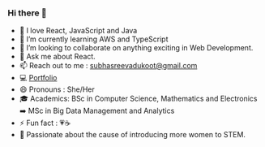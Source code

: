 ### Hi there 👋

<!--
**subhasreevadukoot/subhasreevadukoot** is a ✨ _special_ ✨ repository because its `README.md` (this file) appears on your GitHub profile. -->



- 🔭 I love React, JavaScript and Java 
- 🌱 I’m currently learning AWS and TypeScript
- 👯 I’m looking to collaborate on anything exciting in Web Development. 
- 💬 Ask me about React.
- 📫 Reach out to me : <subhasreevadukoot@gmail.com>
- :computer: [Portfolio](https://subhasreevadukoot.netlify.app/)
- 😄 Pronouns  : She/Her
- :mortar_board: Academics: BSc in Computer Science, Mathematics and Electronics :arrow_right: MSc in Big Data Management and Analytics  
- ⚡ Fun fact  : :heartpulse::coffee:
- :raising_hand: Passionate about the cause of introducing more women to STEM. 


 
